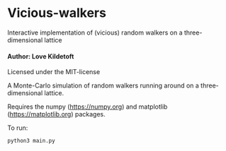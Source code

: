 # Vicious-walkers
Interactive implementation of (vicious) random walkers on a three-dimensional lattice
#### Author: Love Kildetoft
Licensed under the MIT-license

A Monte-Carlo simulation of random walkers running around on a three-dimensional lattice.

Requires the numpy (https://numpy.org) and matplotlib (https://matplotlib.org) packages. 

To run:

```
python3 main.py
```
